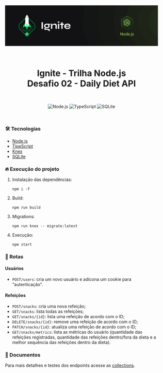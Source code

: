 <p align="center">
  <img src=".github/capa-ignite-nodejs.png" alt="Ignite Node.js">
</p>

<br>

<h1 align="center">
  Ignite - Trilha Node.js
  <br>
  Desafio 02 - Daily Diet API
</h1>

<br>

<p align="center">
  <img
    src="https://img.shields.io/badge/Node.js-339933?style=for-the-badge&logo=nodedotjs&logoColor=white"
    alt="Node.js"
  >
  <img
    src="https://img.shields.io/badge/typescript-%23007ACC.svg?style=for-the-badge&logo=typescript&logoColor=white"
    alt="TypeScript"
  >
  <img
    src="https://img.shields.io/badge/sqlite-%2307405e.svg?style=for-the-badge&logo=sqlite&logoColor=white"
    alt="SQLite"
  >
</p>

<br>

### :hammer_and_wrench: Tecnologias
- [Node.js](https://nodejs.org/en)
- [TipeScript](https://www.typescriptlang.org/)
- [Knex](https://knexjs.org/guide/)
- [SQLite](https://www.sqlite.org/index.html)

### :fire: Execução do projeto
  1. Instalação das dependências:
     ```
     npm i -f
     ```
  2. Build:
     ```
     npm run build
     ```
  3. Migrations:
     ```
     npm run knex -- migrate:latest
     ```
  4. Execução:
     ```
     npm start
     ```

### :link: Rotas
#### Usuários
  - `POST/users`: cria um novo usuário e adicona um cookie para "autenticação".
#### Refeições
  - `POST/snacks`: cria uma nova refeição;
  - `GET/snacks`: lista todas as refeições;
  - `GET/snacks/{id}`: lista uma refeição de acordo com o ID;
  - `DELETE/snacks/{id}`: remove uma refeição de acordo com o ID;
  - `PATCH/snacks/{id}`: atualiza uma refeição de acordo com o ID;
  - `GET/snacks/metrics`: lista as métricas do usuário (quantidade das refeições registradas, quantidade das refeições dentro/fora da dieta e a melhor sequência das refeições dentro da dieta).

### :memo: Documentos
Para mais detalhes e testes dos endpoints acesse as [collections](.docs/collections.json).
